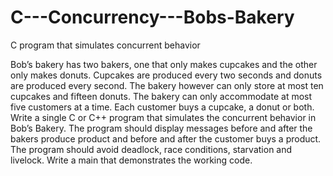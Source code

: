 # C---Concurrency---Bobs-Bakery
C program that simulates concurrent behavior

Bob’s bakery has two bakers, one that only makes cupcakes and the other only makes donuts. Cupcakes are produced every two seconds and donuts are produced every second. The bakery however can only store at most ten cupcakes and fifteen donuts. The bakery can only accommodate at most five customers at a time. Each customer buys a cupcake, a donut or both.
Write a single C or C++ program that simulates the concurrent behavior in Bob’s Bakery. The program should display messages before and after the bakers produce product and before and after the customer buys a product. The program should avoid deadlock, race conditions, starvation and livelock. Write a main that demonstrates the working code.
